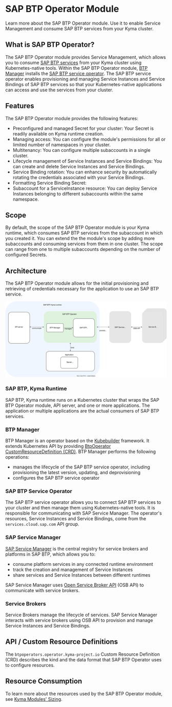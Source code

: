 # SAP BTP Operator Module

Learn more about the SAP BTP Operator module. Use it to enable Service Management and consume SAP BTP services from your Kyma cluster.

## What is SAP BTP Operator?

The SAP BTP Operator module provides Service Management, which allows you to consume [SAP BTP services](https://discovery-center.cloud.sap/protected/index.html#/viewServices) from your Kyma cluster using Kubernetes-native tools.
Within the SAP BTP Operator module, [BTP Manager](https://github.com/kyma-project/btp-manager) installs the [SAP BTP service operator](https://github.com/SAP/sap-btp-service-operator/blob/main/README.md).
The SAP BTP service operator enables provisioning and managing Service Instances and Service Bindings of SAP BTP services so that your Kubernetes-native applications can access and use the services from your cluster.

## Features

The SAP BTP Operator module provides the following features:
* Preconfigured and managed Secret for your cluster: Your Secret is readily available on Kyma runtime creation.
* Managing access: You can configure the module's permissions for all or limited number of namespaces in your cluster. <!--is this correct? do we have this feature?-->
* Multitenancy: You can configure multiple subaccounts in a single cluster.
* Lifecycle management of Service Instances and Service Bindings: You can create and delete Service Instances and Service Bindings. 
* Service Binding rotation: You can enhance security by automatically rotating the credentials associated with your Service Bindings.
* Formatting Service Binding Secret:
* Subaccount for a ServiceInstance resource: You can deploy Service Instances belonging to different subaccounts within the same namespace.

## Scope  

By default, the scope of the SAP BTP Operator module is your Kyma runtime, which consumes SAP BTP services from the subaccount in which you created it. You can extend the the module's scope by adding more subaccounts and consuming services from them in one cluster. The scope can range from one to multiple subaccounts depending on the number of configured Secrets.

## Architecture

The SAP BTP Operator module allows for the initial provisioning and retrieving of credentials necessary for the application to use an SAP BTP service.

![SAP BTP Operator architecture](../assets/BtpOperator_architecture.drawio.svg) <!-- the arrow to the module or to the service operator?-->

### SAP BTP, Kyma Runtime

SAP BTP, Kyma runtime runs on a Kubernetes cluster that wraps the SAP BTP Operator module, API server, and one or more applications. The application or multiple applications are the actual consumers of SAP BTP services.

### BTP Manager

BTP Manager is an operator based on the [Kubebuilder](https://github.com/kubernetes-sigs/kubebuilder) framework. It extends Kubernetes API by providing [BtpOperator CustomResourceDefinition (CRD)](https://github.com/kyma-project/btp-manager/blob/main/config/crd/bases/operator.kyma-project.io_btpoperators.yaml). 
BTP Manager performs the following operations:
* manages the lifecycle of the SAP BTP service operator, including provisioning the latest version, updating, and deprovisioning
* configures the SAP BTP service operator

### SAP BTP Service Operator

The SAP BTP service operator allows you to connect SAP BTP services to your cluster and then manage them using Kubernetes-native tools. It is responsible for communicating with SAP Service Manager. The operator's resources, Service Instances and Service Bindings, come from the `services.cloud.sap.com` API group.

### SAP Service Manager

[SAP Service Manager](https://help.sap.com/docs/service-manager/sap-service-manager/sap-service-manager?locale=en-US) is the central registry for service brokers and platforms in SAP BTP, which allows you to:
* consume platform services in any connected runtime environment
* track the creation and management of Service Instances
* share services and Service Instances between different runtimes

SAP Service Manager uses [Open Service Broker API](https://www.openservicebrokerapi.org/) (OSB API) to communicate with service brokers.

### Service Brokers

Service Brokers manage the lifecycle of services. SAP Service Manager interacts with service brokers using OSB API to provision and manage Service Instances and Service Bindings.

## API / Custom Resource Definitions

The `btpoperators.operator.kyma-project.io` Custom Resource Definition (CRD) describes the kind and the data format that SAP BTP Operator <!--or is it BTP Manager?--> uses to configure resources.

<!--See the documentation related to the BtpOperator custom resource (CR):
* SAP BTP Operator
* Service Instance
* Service Binding
add links to the new doc(s)-->

## Resource Consumption

To learn more about the resources used by the SAP BTP Operator module, see [Kyma Modules' Sizing](https://help.sap.com/docs/btp/sap-business-technology-platform-internal/kyma-modules-sizing?locale=en-US&state=DRAFT&version=Internal#sap-btp-operator).
